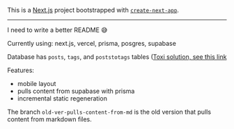 This is a [Next.js](https://nextjs.org/) project bootstrapped with [`create-next-app`](https://github.com/vercel/next.js/tree/canary/packages/create-next-app).

---

I need to write a better README 😅

Currently using: next.js, vercel, prisma, posgres, supabase

Database has `posts`, `tags`, and `poststotags` tables ([Toxi solution, see this link](http://howto.philippkeller.com/2005/04/24/Tags-Database-schemas/)

Features:
- mobile layout
- pulls content from supabase with prisma
- incremental static regeneration

The branch `old-ver-pulls-content-from-md` is the old version that pulls content from markdown files.
